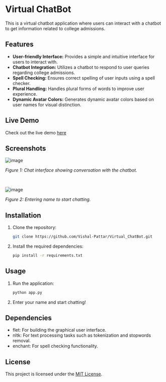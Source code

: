 # Virtual ChatBot

This is a virtual chatbot application where users can interact with a chatbot to get information related to college admissions.

## Features

- **User-friendly Interface:** Provides a simple and intuitive interface for users to interact with.
- **Chatbot Integration:** Utilizes a chatbot to respond to user queries regarding college admissions.
- **Spell Checking:** Ensures correct spelling of user inputs using a spell checker.
- **Plural Handling:** Handles plural forms of words to improve user experience.
- **Dynamic Avatar Colors:** Generates dynamic avatar colors based on user names for visual distinction.

## Live Demo

Check out the live demo [here](https://virtual-chatbot.onrender.com/)

## Screenshots

![image](https://github.com/Vishal-Pattar/Virtual_ChatBot/assets/104265753/40fecf2a-d3eb-4b75-af15-2bc4ecb1db43)  

*Figure 1: Chat interface showing conversation with the chatbot.*  

&nbsp;

![image](https://github.com/Vishal-Pattar/Virtual_ChatBot/assets/104265753/c7d64ae8-3fbc-426e-946d-31e67928cafa)  

*Figure 2: Entering name to start chatting.*

## Installation

1. Clone the repository:

    ```bash
    git clone https://github.com/Vishal-Pattar/Virtual_ChatBot.git
    ```

2. Install the required dependencies:

    ```bash
    pip install -r requirements.txt
    ```

## Usage

1. Run the application:

    ```bash
    python app.py
    ```

2. Enter your name and start chatting!

## Dependencies

- flet: For building the graphical user interface.
- nltk: For text processing tasks such as tokenization and stopwords removal.
- enchant: For spell checking functionality.

## License

This project is licensed under the [MIT License](LICENSE).
